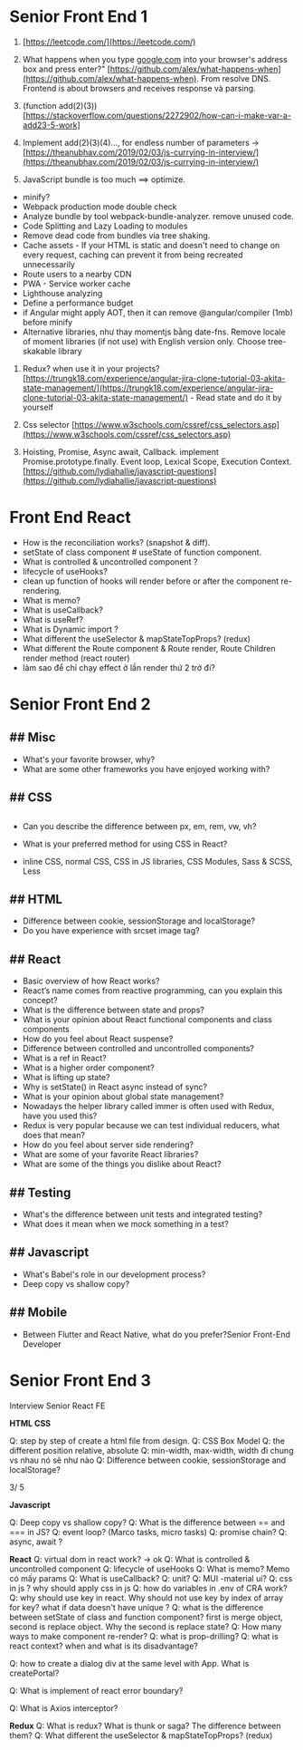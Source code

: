 # Senior Front End 1

1. [https://leetcode.com/](https://leetcode.com/)

2. What happens when you type [google.com](http://google.com/) into your browser's address box and press enter?" [https://github.com/alex/what-happens-when](https://github.com/alex/what-happens-when). From resolve DNS. Frontend is about browsers and receives response và parsing.

3. (function add(2)(3))[https://stackoverflow.com/questions/2272902/how-can-i-make-var-a-add23-5-work]

4. Implement add(2)(3)(4)..., for endless number of parameters -> [https://theanubhav.com/2019/02/03/js-currying-in-interview/](https://theanubhav.com/2019/02/03/js-currying-in-interview/)

5. JavaScript bundle is too much ==> optimize.

- minify?
- Webpack production mode double check
- Analyze bundle by tool webpack-bundle-analyzer. remove unused code.
- Code Splitting and Lazy Loading to modules
- Remove dead code from bundles via tree shaking.
- Cache assets - If your HTML is static and doesn't need to change on every request, caching can prevent it from being recreated unnecessarily
- Route users to a nearby CDN
- PWA - Service worker cache
- Lighthouse analyzing
- Define a performance budget
- if Angular might apply AOT, then it can remove @angular/compiler (1mb) before minify
- Alternative libraries, như thay momentjs bằng date-fns. Remove locale of moment libraries (if not use) with English version only. Choose tree-skakable library

1. Redux? when use it in your projects? [https://trungk18.com/experience/angular-jira-clone-tutorial-03-akita-state-management/](https://trungk18.com/experience/angular-jira-clone-tutorial-03-akita-state-management/) - Read state and do it by yourself

2. Css selector [https://www.w3schools.com/cssref/css_selectors.asp](https://www.w3schools.com/cssref/css_selectors.asp)

3. Hoisting, Promise, Async await, Callback. implement Promise.prototype.finally. Event loop, Lexical Scope, Execution Context. [https://github.com/lydiahallie/javascript-questions](https://github.com/lydiahallie/javascript-questions)

# **Front End React**

- How is the reconciliation works? (snapshot & diff).
- setState of class component # useState of function component.
- What is controlled & uncontrolled component ?
- lifecycle of useHooks?
- clean up function of hooks will render before or after the component re-rendering.
- What is memo?
- What is useCallback?
- What is useRef?
- What is Dynamic import ?
- What different the useSelector & mapStateTopProps? (redux)
- What different the Route component & Route render, Route Children render method (react router)
- làm sao để chỉ chạy effect ở lần render thứ 2 trở đi?

# Senior Front End 2

## **## Misc**

- What's your favorite browser, why?
- What are some other frameworks you have enjoyed working with?

## ## CSS

##

- Can you describe the difference between px, em, rem, vw, vh?
- What is your preferred method for using CSS in React?

- inline CSS, normal CSS, CSS in JS libraries, CSS Modules, Sass & SCSS, Less

## ## HTML

- Difference between cookie, sessionStorage and localStorage?
- Do you have experience with srcset image tag?

## ## React

- Basic overview of how React works?
- React’s name comes from reactive programming, can you explain this concept?
- What is the difference between state and props?
- What is your opinion about React functional components and class components
- How do you feel about React suspense?
- Difference between controlled and uncontrolled components?
- What is a ref in React?
- What is a higher order component?
- What is lifting up state?
- Why is setState() in React async instead of sync?
- What is your opinion about global state management?
- Nowadays the helper library called immer is often used with Redux, have you used this?
- Redux is very popular because we can test individual reducers, what does that mean?
- How do you feel about server side rendering?
- What are some of your favorite React libraries?
- What are some of the things you dislike about React?

## ## Testing

- What's the difference between unit tests and integrated testing?
- What does it mean when we mock something in a test?

## ## Javascript

- What's Babel's role in our development process?
- Deep copy vs shallow copy?

## ## Mobile

- Between Flutter and React Native, what do you prefer?Senior Front-End Developer

# Senior Front End 3

Interview Senior React FE

**HTML CSS**

Q: step by step of create a html file from design.
Q: CSS Box Model
Q: the different position relative, absolute
Q: min-width, max-width, width đi chung vs nhau nó sẽ như nào
Q: Difference between cookie, sessionStorage and localStorage?

3/ 5

**Javascript**

Q: Deep copy vs shallow copy?
Q: What is the difference between == and === in JS?
Q: event loop? (Marco tasks, micro tasks)
Q: promise chain?
Q: async, await ?

**React**
Q: virtual dom in react work? → ok
Q: What is controlled & uncontrolled component
Q: lifecycle of useHooks
Q: What is memo? Memo có mấy params
Q: What is useCallback?
Q: unit?
Q: MUI -material ui?
Q: css in js ? why should apply css in js
Q: how do variables in .env of CRA work?
Q: why should use key in react. Why should not use key by index of array for key? what if data doesn't have unique ?
Q: what is the difference between setState of class and function component? first is merge object, second is replace object. Why the second is replace state?
Q: How many ways to make component re-render?
Q: what is prop-drilling?
Q: what is react context? when and what is its disadvantage?

Q: how to create a dialog div at the same level with App. What is createPortal?

Q: What is implement of react error boundary?

Q: What is Axios interceptor?

**Redux**
Q: What is redux? What is thunk or saga? The difference between them?
Q: What different the useSelector & mapStateTopProps? (redux)

```

```
